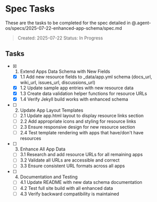 # Spec Tasks

These are the tasks to be completed for the spec detailed in @.agent-os/specs/2025-07-22-enhanced-app-schema/spec.md

> Created: 2025-07-22
> Status: In Progress

## Tasks

- [x] 1. Extend Apps Data Schema with New Fields
  - [x] 1.1 Add new resource fields to _data/app.yml schema (docs_url, wiki_url, issues_url, discussions_url)
  - [x] 1.2 Update sample app entries with new resource data
  - [x] 1.3 Create data validation helper functions for resource URLs
  - [x] 1.4 Verify Jekyll build works with enhanced schema

- [ ] 2. Update App Layout Templates
  - [ ] 2.1 Update app.html layout to display resource links section
  - [ ] 2.2 Add appropriate icons and styling for resource links
  - [ ] 2.3 Ensure responsive design for new resource section
  - [ ] 2.4 Test template rendering with apps that have/don't have resources

- [ ] 3. Enhance All App Data
  - [ ] 3.1 Research and add resource URLs for all remaining apps
  - [ ] 3.2 Validate all URLs are accessible and correct
  - [ ] 3.3 Ensure consistent URL formats across all apps

- [ ] 4. Documentation and Testing
  - [ ] 4.1 Update README with new data schema documentation
  - [ ] 4.2 Test full site build with all enhanced data
  - [ ] 4.3 Verify backward compatibility is maintained